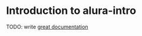 # Introduction to alura-intro

TODO: write [great documentation](http://jacobian.org/writing/what-to-write/)
